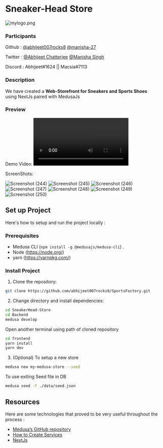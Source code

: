 # Sneaker-Head Store

![mylogo.png](./logoW.webp)

### Participants

Github : [@abhijeet007rocks8](https://github.com/abhijeet007rocks8) [@manisha-27](https://github.com/manisha-27)

Twitter : [@Abhijeet Chatterjee](https://twitter.com/Abhijee58090064) [@Manisha Singh]()

Discord : Abhijeet#1624  ||  Macsia#7113

### Description
We have created a **Web-Storefront for Sneakers and Sports Shoes** <br/> 
using NextJs paired with MedusaJs

### Preview

Demo Video:
![Demo Video](https://user-images.githubusercontent.com/64676594/195950378-61a5f101-88c2-4412-97b6-284cbb63c33f.mp4)

ScreenShots:

![Screenshot (244)](https://user-images.githubusercontent.com/64676594/195950548-361eece7-16c2-49e3-a049-39dc934dc231.png)
![Screenshot (245)](https://user-images.githubusercontent.com/64676594/195950551-71c0cbb0-d5ac-41ec-b2a2-83aece8dddcd.png)
![Screenshot (246)](https://user-images.githubusercontent.com/64676594/195950552-1c97bbd6-fa6b-4431-a5e1-e1cff10cf8ce.png)
![Screenshot (247)](https://user-images.githubusercontent.com/64676594/195950555-8365a54d-5deb-4eb2-8f72-f424223b0e2a.png)
![Screenshot (248)](https://user-images.githubusercontent.com/64676594/195950560-8b97d5a7-4719-4d49-baa6-32b2a828b7b2.png)
![Screenshot (249)](https://user-images.githubusercontent.com/64676594/195950563-c33cac3b-2263-4286-908a-b10d777dec5a.png)
![Screenshot (250)](https://user-images.githubusercontent.com/64676594/195950569-1f158ff2-8fb2-4044-aeb9-6607fd0f23e6.png)


## Set up Project
Here's how to setup and run the project locally :

### Prerequisites
- Medusa CLI (```npm install -g @medusajs/medusa-cli```) .
- Node (https://node.org/)
- yarn (https://yarnpkg.com/)


### Install Project
1. Clone the repository:

```bash
git clone https://github.com/abhijeet007rocks8/SportsFactory.git
```

2. Change directory and install dependencies:

```bash
cd SneakerHead-Store
cd Backend
medusa develop
```
Open another terminal using path of cloned repository
```bash
cd frontend 
yarn install
yarn dev
```

3. (Optional)
To setup a new store 
```bash
medusa new my-medusa-store --seed
```

To use exiting Seed file in DB
```bash
medusa seed -f ./data/seed.json
```

## Resources
Here are some technologies that proved to be very useful throughout the process :

- [Medusa’s GitHub repository](https://github.com/medusajs/medusa)
- [How to Create Services](https://docs.medusajs.com/advanced/backend/services/create-service)
- [NextJs](https://nextjs.org/)
